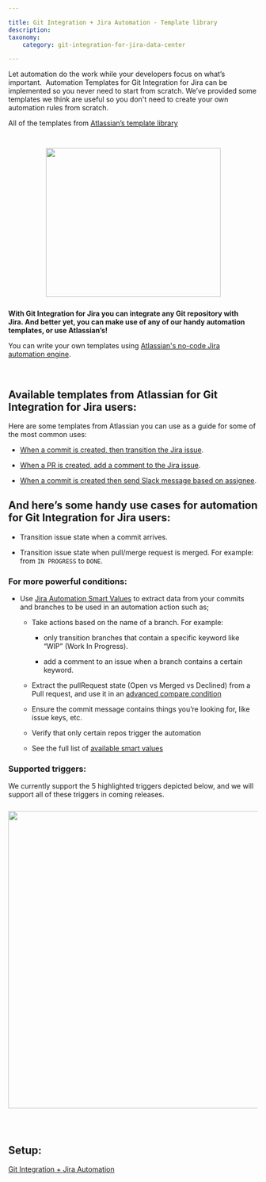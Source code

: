 ```yaml
---

title: Git Integration + Jira Automation - Template library
description: 
taxonomy:
    category: git-integration-for-jira-data-center

---
```


Let automation do the work while your developers focus on what’s important.  Automation Templates for Git Integration for Jira can be implemented so you never need to start from scratch. We’ve provided some templates we think are useful so you don't need to create your own automation rules from scratch.

<div class="bbb-callout bbb--info">
    <div class="irow">
    <div class="ilogobox">
        <span class="logoimg"></span>
    </div>
    <div class="imsgbox">
        All of the templates from <a href='https://www.atlassian.com/software/jira/automation-template-library/bitbucket-github-gitlab' target='_blank'>Atlassian’s template library</a will work with Git Integration for Jira.
    </div>
    </div>
</div>
<br>

<img src='/wp-content/uploads/gij-git-platform-index.png' height=300 width=353 style='display:block;margin:25px auto;max-width: 100%' />

**With Git Integration for Jira you can integrate any Git repository with Jira. And better yet, you can make use of any of our handy automation templates, or use Atlassian’s!**

You can write your own templates using [Atlassian's no-code Jira automation engine](https://www.atlassian.com/software/jira/features/automation).

&nbsp;

## Available templates from Atlassian for Git Integration for Jira users:

Here are some templates from Atlassian you can use as a guide for some of the most common uses:

*   [When a commit is created, then transition the Jira issue](https://www.atlassian.com/software/jira/automation-template-library/rules#/rule/1357202).
    
*   [When a PR is created, add a comment to the Jira issue](https://www.atlassian.com/software/jira/automation-template-library/rules#/rule/1357211).
    
*   [When a commit is created then send Slack message based on assignee](https://www.atlassian.com/software/jira/automation-template-library/rules#/rule/1357149).
    

## And here’s some handy use cases for automation for Git Integration for Jira users:

*   Transition issue state when a commit arrives.
    
*   Transition issue state when pull/merge request is merged. For example: from `IN PROGRESS` to `DONE`.
    

### For more powerful conditions:

*   Use [Jira Automation Smart Values](https://support.atlassian.com/jira-software-cloud/docs/what-are-smart-values/) to extract data from your commits and branches to be used in an automation action such as;

    *   Take actions based on the name of a branch. For example:

        *   only transition branches that contain a specific keyword like “WIP” (Work In Progress).

        *   add a comment to an issue when a branch contains a certain keyword.

    *   Extract the pullRequest state (Open vs Merged vs Declined) from a Pull request, and use it in an [advanced compare condition](https://support.atlassian.com/jira-software-cloud/docs/automation-conditions/)

    *   Ensure the commit message contains things you’re looking for, like issue keys, etc.

    *   Verify that only certain repos trigger the automation

    *   See the full list of [available smart values](https://support.atlassian.com/jira-software-cloud/docs/smart-values-development/)

### Supported triggers:

We currently support the 5 highlighted triggers depicted below, and we will support all of these triggers in coming releases.

<img src='/wp-content/uploads/gij-jira-automation-supported-rules-triggers.jpg' style='display:block;margin:25px auto;max-width:100%;width:600px;height:auto;' />

<br>

## Setup:

[Git Integration + Jira Automation](/git-integration-for-jira-data-center/git-integration-plus-Jira-automation-gij-self-managed)

